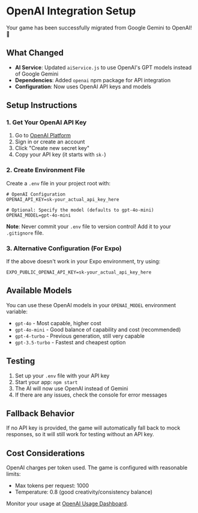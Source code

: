 # OpenAI Integration Setup

Your game has been successfully migrated from Google Gemini to OpenAI! 🎉

## What Changed

- **AI Service**: Updated `aiService.js` to use OpenAI's GPT models instead of Google Gemini
- **Dependencies**: Added `openai` npm package for API integration
- **Configuration**: Now uses OpenAI API keys and models

## Setup Instructions

### 1. Get Your OpenAI API Key

1. Go to [OpenAI Platform](https://platform.openai.com/api-keys)
2. Sign in or create an account
3. Click "Create new secret key"
4. Copy your API key (it starts with `sk-`)

### 2. Create Environment File

Create a `.env` file in your project root with:

```env
# OpenAI Configuration
OPENAI_API_KEY=sk-your_actual_api_key_here

# Optional: Specify the model (defaults to gpt-4o-mini)
OPENAI_MODEL=gpt-4o-mini
```

**Note**: Never commit your `.env` file to version control! Add it to your `.gitignore` file.

### 3. Alternative Configuration (For Expo)

If the above doesn't work in your Expo environment, try using:

```env
EXPO_PUBLIC_OPENAI_API_KEY=sk-your_actual_api_key_here
```

## Available Models

You can use these OpenAI models in your `OPENAI_MODEL` environment variable:

- `gpt-4o` - Most capable, higher cost
- `gpt-4o-mini` - Good balance of capability and cost (recommended)
- `gpt-4-turbo` - Previous generation, still very capable
- `gpt-3.5-turbo` - Fastest and cheapest option

## Testing

1. Set up your `.env` file with your API key
2. Start your app: `npm start`
3. The AI will now use OpenAI instead of Gemini
4. If there are any issues, check the console for error messages

## Fallback Behavior

If no API key is provided, the game will automatically fall back to mock responses, so it will still work for testing without an API key.

## Cost Considerations

OpenAI charges per token used. The game is configured with reasonable limits:
- Max tokens per request: 1000
- Temperature: 0.8 (good creativity/consistency balance)

Monitor your usage at [OpenAI Usage Dashboard](https://platform.openai.com/usage). 